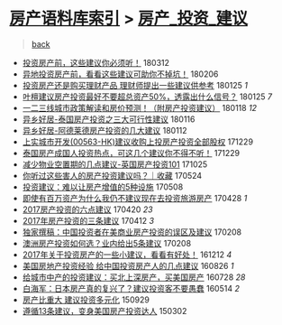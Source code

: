 [房产语料库索引](../../README.md)  > [房产_投资_建议](房产_投资_建议.md)
====
> [back](../README.md)

- [投资房产前，这些建议你必须听！](http://jkwz.applinzi.com/ittc/7079514451051283472.html#%E6%8A%95%E8%B5%84%E6%88%BF%E4%BA%A7%E5%89%8D%EF%BC%8C%E8%BF%99%E4%BA%9B%E5%BB%BA%E8%AE%AE%E4%BD%A0%E5%BF%85%E9%A1%BB%E5%90%AC%EF%BC%81) 180312  
- [异地投资房产前，看看这些建议可助你不掉坑！](http://jkwz.applinzi.com/ittc/7066964043216978961.html#%E5%BC%82%E5%9C%B0%E6%8A%95%E8%B5%84%E6%88%BF%E4%BA%A7%E5%89%8D%EF%BC%8C%E7%9C%8B%E7%9C%8B%E8%BF%99%E4%BA%9B%E5%BB%BA%E8%AE%AE%E5%8F%AF%E5%8A%A9%E4%BD%A0%E4%B8%8D%E6%8E%89%E5%9D%91%EF%BC%81) 180206  
- [投资房产还是购买理财产品 理财师提出一些建议供参考](http://jkwz.applinzi.com/ittc/7062532198106661904.html#%E6%8A%95%E8%B5%84%E6%88%BF%E4%BA%A7%E8%BF%98%E6%98%AF%E8%B4%AD%E4%B9%B0%E7%90%86%E8%B4%A2%E4%BA%A7%E5%93%81+%E7%90%86%E8%B4%A2%E5%B8%88%E6%8F%90%E5%87%BA%E4%B8%80%E4%BA%9B%E5%BB%BA%E8%AE%AE%E4%BE%9B%E5%8F%82%E8%80%83) 180125 *1* 
- [叶檀建议房产投资最好不要超总资产50%，透露出什么信号？](http://jkwz.applinzi.com/ittc/7062523909646058512.html#%E5%8F%B6%E6%AA%80%E5%BB%BA%E8%AE%AE%E6%88%BF%E4%BA%A7%E6%8A%95%E8%B5%84%E6%9C%80%E5%A5%BD%E4%B8%8D%E8%A6%81%E8%B6%85%E6%80%BB%E8%B5%84%E4%BA%A750%25%EF%BC%8C%E9%80%8F%E9%9C%B2%E5%87%BA%E4%BB%80%E4%B9%88%E4%BF%A1%E5%8F%B7%EF%BC%9F) 180125 *7* 
- [一二三线城市政策解读和房价预测！（附房产投资建议）](http://jkwz.applinzi.com/ittc/7059862744910529542.html#%E4%B8%80%E4%BA%8C%E4%B8%89%E7%BA%BF%E5%9F%8E%E5%B8%82%E6%94%BF%E7%AD%96%E8%A7%A3%E8%AF%BB%E5%92%8C%E6%88%BF%E4%BB%B7%E9%A2%84%E6%B5%8B%EF%BC%81%EF%BC%88%E9%99%84%E6%88%BF%E4%BA%A7%E6%8A%95%E8%B5%84%E5%BB%BA%E8%AE%AE%EF%BC%89) 180118 *12* 
- [异乡好居-泰国房产投资之三大可行性建议](http://jkwz.applinzi.com/ittc/7059187056960341003.html#%E5%BC%82%E4%B9%A1%E5%A5%BD%E5%B1%85-%E6%B3%B0%E5%9B%BD%E6%88%BF%E4%BA%A7%E6%8A%95%E8%B5%84%E4%B9%8B%E4%B8%89%E5%A4%A7%E5%8F%AF%E8%A1%8C%E6%80%A7%E5%BB%BA%E8%AE%AE) 180116  
- [异乡好居-阿德莱德房产投资的几大建议](http://jkwz.applinzi.com/ittc/7057697333167260689.html#%E5%BC%82%E4%B9%A1%E5%A5%BD%E5%B1%85-%E9%98%BF%E5%BE%B7%E8%8E%B1%E5%BE%B7%E6%88%BF%E4%BA%A7%E6%8A%95%E8%B5%84%E7%9A%84%E5%87%A0%E5%A4%A7%E5%BB%BA%E8%AE%AE) 180112  
- [上实城市开发(00563-HK)建议收购上投房产投资全部股权](http://jkwz.applinzi.com/ittc/7052588802927756305.html#%E4%B8%8A%E5%AE%9E%E5%9F%8E%E5%B8%82%E5%BC%80%E5%8F%91%2800563-HK%29%E5%BB%BA%E8%AE%AE%E6%94%B6%E8%B4%AD%E4%B8%8A%E6%8A%95%E6%88%BF%E4%BA%A7%E6%8A%95%E8%B5%84%E5%85%A8%E9%83%A8%E8%82%A1%E6%9D%83) 171229  
- [泰国房产成国人投资热点，可这几个建议你不得不听！](http://jkwz.applinzi.com/ittc/7051722123939152912.html#%E6%B3%B0%E5%9B%BD%E6%88%BF%E4%BA%A7%E6%88%90%E5%9B%BD%E4%BA%BA%E6%8A%95%E8%B5%84%E7%83%AD%E7%82%B9%EF%BC%8C%E5%8F%AF%E8%BF%99%E5%87%A0%E4%B8%AA%E5%BB%BA%E8%AE%AE%E4%BD%A0%E4%B8%8D%E5%BE%97%E4%B8%8D%E5%90%AC%EF%BC%81) 171229  
- [减少物业空置期的几点建议-英国房产投资101](http://jkwz.applinzi.com/ittc/7028309749370717200.html#%E5%87%8F%E5%B0%91%E7%89%A9%E4%B8%9A%E7%A9%BA%E7%BD%AE%E6%9C%9F%E7%9A%84%E5%87%A0%E7%82%B9%E5%BB%BA%E8%AE%AE-%E8%8B%B1%E5%9B%BD%E6%88%BF%E4%BA%A7%E6%8A%95%E8%B5%84101) 171025  
- [你听过这些害人的房产投资建议吗？｜收藏](http://jkwz.applinzi.com/ittc/6971246435109438469.html#%E4%BD%A0%E5%90%AC%E8%BF%87%E8%BF%99%E4%BA%9B%E5%AE%B3%E4%BA%BA%E7%9A%84%E6%88%BF%E4%BA%A7%E6%8A%95%E8%B5%84%E5%BB%BA%E8%AE%AE%E5%90%97%EF%BC%9F%EF%BD%9C%E6%94%B6%E8%97%8F) 170524  
- [投资建议：难以让房产增值的5种设施](http://jkwz.applinzi.com/ittc/6965312851093750789.html#%E6%8A%95%E8%B5%84%E5%BB%BA%E8%AE%AE%EF%BC%9A%E9%9A%BE%E4%BB%A5%E8%AE%A9%E6%88%BF%E4%BA%A7%E5%A2%9E%E5%80%BC%E7%9A%845%E7%A7%8D%E8%AE%BE%E6%96%BD) 170508  
- [即使有百万资产为什么我仍不建议现在去投资旅游房产](http://jkwz.applinzi.com/ittc/6961527669341553669.html#%E5%8D%B3%E4%BD%BF%E6%9C%89%E7%99%BE%E4%B8%87%E8%B5%84%E4%BA%A7%E4%B8%BA%E4%BB%80%E4%B9%88%E6%88%91%E4%BB%8D%E4%B8%8D%E5%BB%BA%E8%AE%AE%E7%8E%B0%E5%9C%A8%E5%8E%BB%E6%8A%95%E8%B5%84%E6%97%85%E6%B8%B8%E6%88%BF%E4%BA%A7) 170428 *1* 
- [2017房产投资的六点建议](http://jkwz.applinzi.com/ittc/6958734643498058756.html#2017%E6%88%BF%E4%BA%A7%E6%8A%95%E8%B5%84%E7%9A%84%E5%85%AD%E7%82%B9%E5%BB%BA%E8%AE%AE) 170420 *23* 
- [2017年房产投资的三条建议](http://jkwz.applinzi.com/ittc/6955716521199404036.html#2017%E5%B9%B4%E6%88%BF%E4%BA%A7%E6%8A%95%E8%B5%84%E7%9A%84%E4%B8%89%E6%9D%A1%E5%BB%BA%E8%AE%AE) 170412 *3* 
- [独家撰稿：中国投资者在美商业房产投资的误区及建议](http://jkwz.applinzi.com/ittc/6932369250286306308.html#%E7%8B%AC%E5%AE%B6%E6%92%B0%E7%A8%BF%EF%BC%9A%E4%B8%AD%E5%9B%BD%E6%8A%95%E8%B5%84%E8%80%85%E5%9C%A8%E7%BE%8E%E5%95%86%E4%B8%9A%E6%88%BF%E4%BA%A7%E6%8A%95%E8%B5%84%E7%9A%84%E8%AF%AF%E5%8C%BA%E5%8F%8A%E5%BB%BA%E8%AE%AE) 170208  
- [澳洲房产投资如何选？业内给出5条建议](http://jkwz.applinzi.com/ittc/6932184025874826245.html#%E6%BE%B3%E6%B4%B2%E6%88%BF%E4%BA%A7%E6%8A%95%E8%B5%84%E5%A6%82%E4%BD%95%E9%80%89%EF%BC%9F%E4%B8%9A%E5%86%85%E7%BB%99%E5%87%BA5%E6%9D%A1%E5%BB%BA%E8%AE%AE) 170208  
- [2017年关于投资房产的一些小建议，看看有好处！](http://jkwz.applinzi.com/ittc/6910696366363116549.html#2017%E5%B9%B4%E5%85%B3%E4%BA%8E%E6%8A%95%E8%B5%84%E6%88%BF%E4%BA%A7%E7%9A%84%E4%B8%80%E4%BA%9B%E5%B0%8F%E5%BB%BA%E8%AE%AE%EF%BC%8C%E7%9C%8B%E7%9C%8B%E6%9C%89%E5%A5%BD%E5%A4%84%EF%BC%81) 161212 *4* 
- [美国房地产投资经验 给中国投资房产人的几点建议](http://jkwz.applinzi.com/ittc/6870674036383826948.html#%E7%BE%8E%E5%9B%BD%E6%88%BF%E5%9C%B0%E4%BA%A7%E6%8A%95%E8%B5%84%E7%BB%8F%E9%AA%8C+%E7%BB%99%E4%B8%AD%E5%9B%BD%E6%8A%95%E8%B5%84%E6%88%BF%E4%BA%A7%E4%BA%BA%E7%9A%84%E5%87%A0%E7%82%B9%E5%BB%BA%E8%AE%AE) 160826 *1* 
- [给城市中产的投资建议：买北上深房产，买美国房产](http://jkwz.applinzi.com/ittc/6859582984742765572.html#%E7%BB%99%E5%9F%8E%E5%B8%82%E4%B8%AD%E4%BA%A7%E7%9A%84%E6%8A%95%E8%B5%84%E5%BB%BA%E8%AE%AE%EF%BC%9A%E4%B9%B0%E5%8C%97%E4%B8%8A%E6%B7%B1%E6%88%BF%E4%BA%A7%EF%BC%8C%E4%B9%B0%E7%BE%8E%E5%9B%BD%E6%88%BF%E4%BA%A7) 160728 *28* 
- [白海军：日本房产真的复兴了？建议投资客不要愚蠢](http://jkwz.applinzi.com/ittc/6831765939242402820.html#%E7%99%BD%E6%B5%B7%E5%86%9B%EF%BC%9A%E6%97%A5%E6%9C%AC%E6%88%BF%E4%BA%A7%E7%9C%9F%E7%9A%84%E5%A4%8D%E5%85%B4%E4%BA%86%EF%BC%9F%E5%BB%BA%E8%AE%AE%E6%8A%95%E8%B5%84%E5%AE%A2%E4%B8%8D%E8%A6%81%E6%84%9A%E8%A0%A2) 160514 *2* 
- [房产比重大 建议投资多元化](http://jkwz.applinzi.com/ittc/6747375781174002693.html#%E6%88%BF%E4%BA%A7%E6%AF%94%E9%87%8D%E5%A4%A7+%E5%BB%BA%E8%AE%AE%E6%8A%95%E8%B5%84%E5%A4%9A%E5%85%83%E5%8C%96) 150929  
- [遵循13条建议，变身美国房产投资达人](http://jkwz.applinzi.com/ittc/547650611394440163.html#%E9%81%B5%E5%BE%AA13%E6%9D%A1%E5%BB%BA%E8%AE%AE%EF%BC%8C%E5%8F%98%E8%BA%AB%E7%BE%8E%E5%9B%BD%E6%88%BF%E4%BA%A7%E6%8A%95%E8%B5%84%E8%BE%BE%E4%BA%BA) 150302  
